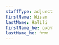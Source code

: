 ```yaml
---
staffType: adjunct
firstName: Wisam
lastName: Halili
firstName_he: וויסאם
lastName_he: חלילי
---
```


